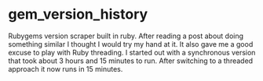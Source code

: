 gem_version_history
===================

Rubygems version scraper built in ruby. After reading a post about doing something similar I thought I would try my hand
at it. It also gave me a good excuse to play with Ruby threading. I started out with a synchronous version that took about
3 hours and 15 minutes to run. After switching to a threaded approach it now runs in 15 minutes. 
